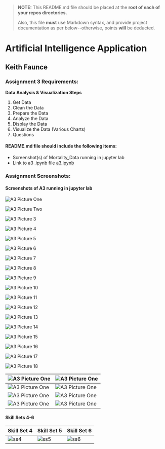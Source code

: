 > **NOTE:** This README.md file should be placed at the **root of each of your repos directories.**
>
>Also, this file **must** use Markdown syntax, and provide project documentation as per below--otherwise, points **will** be deducted.
>

# Artificial Intelligence Application

## Keith Faunce

### Assignment 3 Requirements:

**Data Analysis & Visualization Steps**

1. Get Data
2. Clean the Data
3. Prepare the Data
4. Analyze the Data
5. Display the Data
6. Visualize the Data (Various Charts)
7. Questions

#### README.md file should include the following items:

* Screenshot(s) of Mortality_Data running in jupyter lab
* Link to a3 .ipynb file [a3.ipynb](a3.ipynb "A3 jupyter notebook")


### Assignment Screenshots:

#### Screenshots of A3 running in jupyter lab 

![A3 Picture One](img3/a3_mortalitydata_p1.PNG)

![A3 Picture Two](img3/a3_mortalitydata_p2.PNG)

![A3 Picture 3](img3/a3_mortalitydata_p3.PNG)

![A3 Picture 4](img3/a3_mortalitydata_p4.PNG)

![A3 Picture 5](img3/a3_mortalitydata_p5.PNG)

![A3 Picture 6](img3/a3_mortalitydata_p6.PNG)

![A3 Picture 7](img3/a3_mortalitydata_p7.PNG)

![A3 Picture 8](img3/a3_mortalitydata_p8.PNG)

![A3 Picture 9](img3/a3_mortalitydata_p9.PNG)

![A3 Picture 10](img3/a3_mortalitydata_p10.PNG)

![A3 Picture 11](img3/a3_mortalitydata_p11.PNG)

![A3 Picture 12](img3/a3_mortalitydata_p12.PNG)

![A3 Picture 13](img3/a3_mortalitydata_p13.PNG)

![A3 Picture 14](img3/a3_mortalitydata_p14.PNG)

![A3 Picture 15](img3/a3_mortalitydata_p15.PNG)

![A3 Picture 16](img3/a3_mortalitydata_p16.PNG)

![A3 Picture 17](img3/a3_mortalitydata_p17.PNG)

![A3 Picture 18](img3/a3_mortalitydata_p18.PNG)



![A3 Picture One](img3/a3_mortalitydata_p1.PNG) | ![A3 Picture One](img3/a3_mortalitydata_p1.PNG) |
----------------------------------------------- | ----------------------------------------------- |
![A3 Picture One](img3/a3_mortalitydata_p1.PNG) | ![A3 Picture One](img3/a3_mortalitydata_p1.PNG) |
![A3 Picture One](img3/a3_mortalitydata_p1.PNG) | ![A3 Picture One](img3/a3_mortalitydata_p1.PNG) |
![A3 Picture One](img3/a3_mortalitydata_p1.PNG) | ![A3 Picture One](img3/a3_mortalitydata_p1.PNG) |



#### Skill Sets 4-6

Skill Set 4             | Skill Set 5             | Skill Set 6             |
----------------------- | ----------------------- | ----------------------- |
![ss4](img3/ss4_SS.png) | ![ss5](img3/ss5_ss.png) | ![ss6](img3/ss6_ss.png) |
